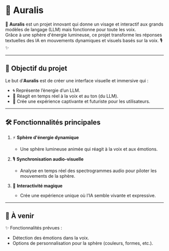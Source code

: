 # 🌌 **Auralis**  

🚀 **Auralis** est un projet innovant qui donne un visage et interactif aux grands modèles de langage (LLM) mais fonctionne pour toute les voix.  
Grâce à une sphère d'énergie lumineuse, ce projet transforme les réponses textuelles des IA en mouvements dynamiques et visuels basés sur la voix. 🎙️✨  

---

## 🎯 **Objectif du projet**  

Le but d’**Auralis** est de créer une interface visuelle et immersive qui :  
- 🌀 Représente l’énergie d’un LLM.  
- 🎤 Réagit en temps réel à la voix et au ton (du LLM).  
- 🌟 Crée une expérience captivante et futuriste pour les utilisateurs.  

---

## 🛠️ **Fonctionnalités principales**  

1. ⚡ **Sphère d'énergie dynamique**  
   - Une sphère lumineuse animée qui réagit à la voix et aux émotions.  

2. 🎙️ **Synchronisation audio-visuelle**  
   - Analyse en temps réel des spectrogrammes audio pour piloter les mouvements de la sphère.  

3. 🌟 **Interactivité magique**  
   - Crée une expérience unique où l’IA semble vivante et expressive.  

---

## 🌟 **À venir**  

✨ Fonctionnalités prévues :  
- Détection des émotions dans la voix.  
- Options de personnalisation pour la sphère (couleurs, formes, etc.).  
